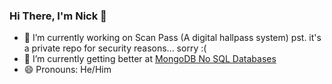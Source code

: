 ### Hi There, I'm Nick 👋

- 🔭  I’m currently working on Scan Pass (A digital hallpass system) pst. it's a private repo for security reasons... sorry :(
- 🌱  I’m currently getting better at [MongoDB No SQL Databases](https://mongodb.com/)
- 😄  Pronouns: He/Him


<!-- ### GitHub Stats -->

<!-- 
![Nick-Fanelli's GitHub stats](https://github-readme-stats.vercel.app/api?username=nick-fanelli&show_icons=true&theme=cobalt&hide_border=true)

[![Top Langs](https://github-readme-stats.vercel.app/api/top-langs/?username=nick-fanelli&layout=compact&hide_border=true)](https://github.com/anuraghazra/github-readme-stats)
 -->
